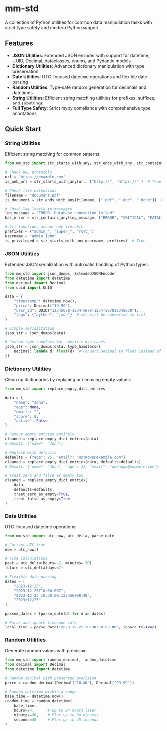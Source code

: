 # mm-std

A collection of Python utilities for common data manipulation tasks with strict type safety and modern Python support.

## Features

- **JSON Utilities**: Extended JSON encoder with support for datetime, UUID, Decimal, dataclasses, enums, and Pydantic models
- **Dictionary Utilities**: Advanced dictionary manipulation with type preservation
- **Date Utilities**: UTC-focused datetime operations and flexible date parsing
- **Random Utilities**: Type-safe random generation for decimals and datetimes
- **String Utilities**: Efficient string matching utilities for prefixes, suffixes, and substrings
- **Full Type Safety**: Strict mypy compliance with comprehensive type annotations

## Quick Start

### String Utilities

Efficient string matching for common patterns:

```python
from mm_std import str_starts_with_any, str_ends_with_any, str_contains_any

# Check URL protocols
url = "https://example.com"
is_web_url = str_starts_with_any(url, ["http://", "https://"])  # True

# Check file extensions
filename = "document.pdf"
is_document = str_ends_with_any(filename, [".pdf", ".doc", ".docx"])  # True

# Check log levels in messages
log_message = "ERROR: Database connection failed"
has_error = str_contains_any(log_message, ["ERROR", "CRITICAL", "FATAL"])  # True

# All functions accept any iterable
prefixes = ("admin_", "super_", "root_")
username = "admin_john"
is_privileged = str_starts_with_any(username, prefixes)  # True
```

### JSON Utilities

Extended JSON serialization with automatic handling of Python types:

```python
from mm_std import json_dumps, ExtendedJSONEncoder
from datetime import datetime
from decimal import Decimal
from uuid import UUID

data = {
    "timestamp": datetime.now(),
    "price": Decimal("19.99"),
    "user_id": UUID("12345678-1234-5678-1234-567812345678"),
    "tags": {"python", "json"}  # set will be converted to list
}

# Simple serialization
json_str = json_dumps(data)

# Custom type handlers for specific use cases
json_str = json_dumps(data, type_handlers={
    Decimal: lambda d: float(d)  # Convert Decimal to float instead of string
})
```

### Dictionary Utilities

Clean up dictionaries by replacing or removing empty values:

```python
from mm_std import replace_empty_dict_entries

data = {
    "name": "John",
    "age": None,
    "email": "",
    "score": 0,
    "active": False
}

# Remove empty entries entirely
cleaned = replace_empty_dict_entries(data)
# Result: {"name": "John"}

# Replace with defaults
defaults = {"age": 25, "email": "unknown@example.com"}
cleaned = replace_empty_dict_entries(data, defaults=defaults)
# Result: {"name": "John", "age": 25, "email": "unknown@example.com"}

# Treat zero and false as empty too
cleaned = replace_empty_dict_entries(
    data,
    defaults=defaults,
    treat_zero_as_empty=True,
    treat_false_as_empty=True
)
```

### Date Utilities

UTC-focused datetime operations:

```python
from mm_std import utc_now, utc_delta, parse_date

# Current UTC time
now = utc_now()

# Time calculations
past = utc_delta(hours=-2, minutes=-30)
future = utc_delta(days=7)

# Flexible date parsing
dates = [
    "2023-12-25",
    "2023-12-25T10:30:00Z",
    "2023-12-25 10:30:00.123456+00:00",
    "2023/12/25"
]

parsed_dates = [parse_date(d) for d in dates]

# Parse and ignore timezone info
local_time = parse_date("2023-12-25T10:30:00+02:00", ignore_tz=True)
```

### Random Utilities

Generate random values with precision:

```python
from mm_std import random_decimal, random_datetime
from decimal import Decimal
from datetime import datetime

# Random decimal with preserved precision
price = random_decimal(Decimal("10.00"), Decimal("99.99"))

# Random datetime within a range
base_time = datetime.now()
random_time = random_datetime(
    base_time,
    hours=24,      # Up to 24 hours later
    minutes=30,    # Plus up to 30 minutes
    seconds=45     # Plus up to 45 seconds
)
```
